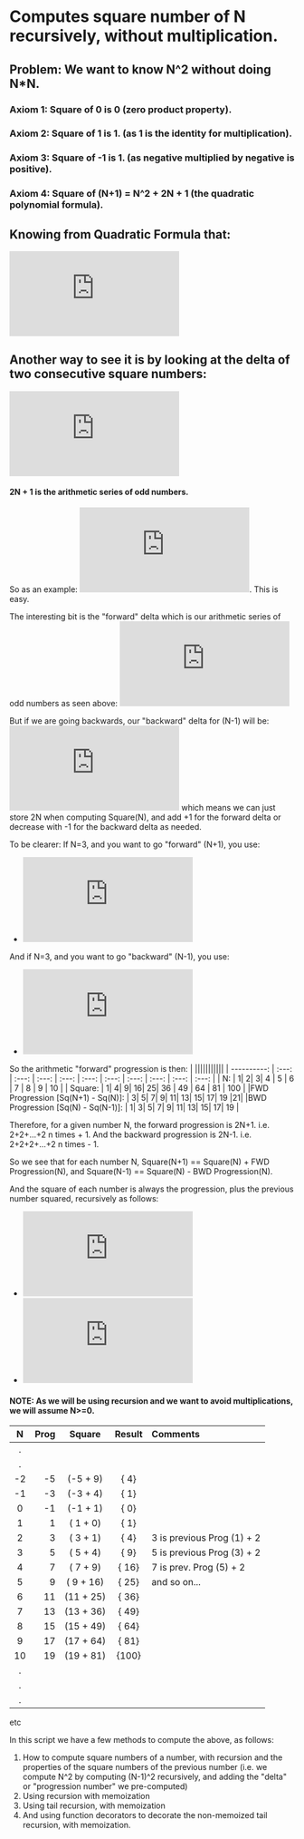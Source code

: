 # Computes square number of N recursively, without multiplication.

## Problem: We want to know N^2 without doing N*N.

### Axiom 1: Square of 0 is 0 (zero product property).
### Axiom 2: Square of 1 is 1. (as 1 is the identity for multiplication).
### Axiom 3: Square of -1 is 1. (as negative multiplied by negative is positive).
### Axiom 4: Square of (N+1) = N^2 + 2N + 1 (the quadratic polynomial formula).

## Knowing from Quadratic Formula that:
![equation](http://latex.codecogs.com/png.latex?%28N&plus;1%29%5E2%20%3D%20N%5E2%20&plus;%202N%20&plus;%201)

## Another way to see it is by looking at the delta of two consecutive square numbers:
![equation](http://latex.codecogs.com/png.latex?%28N&plus;1%29%5E2%20-%20N%5E2%20%3D%20N%5E2%20&plus;2N%20&plus;1%20-%20N%5E2%20%5CRightarrow%202N%20&plus;%201)

#### 2N + 1 is the arithmetic series of odd numbers.

So as an example:
![equation](http://latex.codecogs.com/png.latex?3%5E2%20%5CRightarrow%202%5E2%20&plus;%202*2%20&plus;%201%20%3D%209). This is easy.

The interesting bit is the "forward" delta which is our arithmetic series of odd numbers as seen above: 
![equation](http://latex.codecogs.com/png.latex?%28N%5E2%29%20-%20%28N-1%29%5E2%20%3D%202N&plus;1)

But if we are going backwards, our "backward" delta for (N-1) will be:
![equation](http://latex.codecogs.com/png.latex?2%28N-1%29&plus;1%20%5Crightarrow%202N%20-2%20&plus;%201%20%5Crightarrow%202N-1)
which means we can just store 2N when computing Square(N), and add +1 for the forward delta or decrease with -1 for the backward delta as needed.

To be clearer: If N=3, and you want to go "forward" (N+1), you use:
- ![equation](http://latex.codecogs.com/png.latex?Square%283%29%20&plus;%20%7BForwardDelta%7D%283%29%20%5CRightarrow%209%20&plus;%207%20%5CRightarrow%2016%20%5Cequiv%20Square%284%29)

And if N=3, and you want to go "backward" (N-1), you use:
- ![equation](http://latex.codecogs.com/png.latex?Square%283%29%20-%20%7BBackwardDelta%7D%283%29%20%5CRightarrow%209%20-%205%20%5CRightarrow%204%20%5Cequiv%20Square%282%29)

So the arithmetic "forward" progression is then:
|             |||||||||||
| ----------: | :---: | :---: | :---: | :---: | :---: | :---: | :---: | :---: | :---: | :---: |
|          N: |   1|  2|  3| 4 | 5 |  6 |  7 |  8 |  9 | 10 |
|     Square: |   1|  4|  9| 16| 25| 36 | 49 | 64 | 81 | 100 |
|FWD Progression [Sq(N+1) - Sq(N)]: |   3| 5| 7| 9| 11| 13| 15| 17| 19 |21|
|BWD Progression [Sq(N) - Sq(N-1)]: |   1| 3| 5| 7| 9| 11| 13| 15| 17| 19 |

Therefore, for a given number N, the forward progression is 2N+1. i.e. 2+2+...+2 n times + 1.
And the backward progression is 2N-1. i.e. 2+2+2+...+2 n times - 1.

So we see that for each number N, Square(N+1) == Square(N) + FWD Progression(N), and Square(N-1) == Square(N) - BWD Progression(N).

And the square of each number is always the progression, plus the previous number squared, recursively as follows:
- ![equation](http://latex.codecogs.com/png.latex?Progression%28N%29%20%5Crightarrow%20Progression%28N-1%29%20&plus;%202%20%3D%20%28N*2-1%29)
- ![equation](http://latex.codecogs.com/png.latex?Square%28N%29%20%3D%20Progression%28N%29%20&plus;%20Square%28N-1%29%2C%20%5Cforall%20N)

#### NOTE: As we will be using recursion and we want to avoid multiplications, we will assume N>=0.

| N   |              Prog |   Square | Result| Comments |
| :---: | -----------------: | :--------: | :-----: | :-------- |
|.     |                   |          |       |          |
|.     |                   |          |       |          |
|-2    |             -5|  (-5 + 9) | {  4}|              |
|-1    |            -3|  (-3 + 4) | {  1}|              |
| 0    |            -1|  (-1 + 1) | {  0}|              |
| 1    |             1|  ( 1 + 0) | {  1}|              |
| 2    |             3|  ( 3 + 1) | {  4}  | 3 is previous Prog (1) + 2|
| 3    |             5|  ( 5 + 4) | {  9}  | 5 is previous Prog (3) + 2|
| 4    |             7|  ( 7 + 9) | { 16}  | 7 is prev. Prog (5) + 2|
| 5    |              9|  ( 9 + 16) |{ 25} |  and so on... |
| 6    |             11|  (11 + 25)| { 36}|              |
| 7    |             13|  (13 + 36)| { 49}|              |
| 8    |             15|  (15 + 49)| { 64}|              |
| 9    |             17|  (17 + 64)| { 81}|              |
|10    |             19|  (19 + 81)| {100}|              |
 |.     |                   |          |       |          |
 |.     |                   |          |       |          |
 |.     |                   |          |       |          |
etc

In this script we have a few methods to compute the above, as follows:
1) How to compute square numbers of a number, with recursion and the properties
   of the square numbers of the previous number
   (i.e. we compute N^2 by computing (N-1)^2 recursively, and adding the "delta" or "progression number" we pre-computed)
2) Using recursion with memoization
3) Using tail recursion, with memoization
4) And using function decorators to decorate the non-memoized tail recursion,
with memoization.
